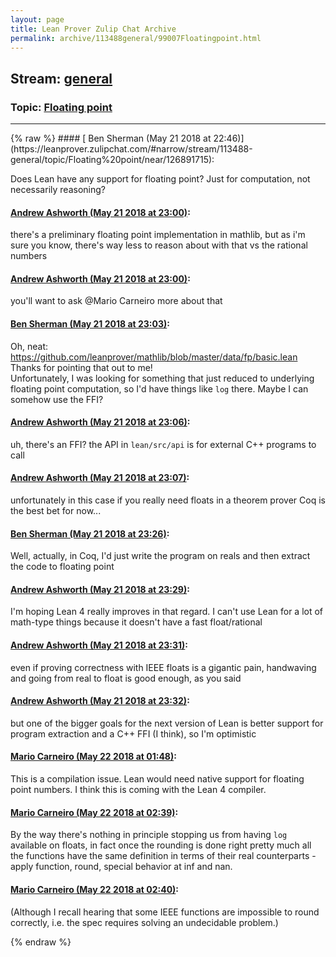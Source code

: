 ```yaml
---
layout: page
title: Lean Prover Zulip Chat Archive 
permalink: archive/113488general/99007Floatingpoint.html
---
```


## Stream: [general](https://leanprover-community.github.io/archive/113488general/index.html)
### Topic: [Floating point](https://leanprover-community.github.io/archive/113488general/99007Floatingpoint.html)

---

<base href="https://leanprover.zulipchat.com">
{% raw %}
#### [ Ben Sherman (May 21 2018 at 22:46)](https://leanprover.zulipchat.com/#narrow/stream/113488-general/topic/Floating%20point/near/126891715):
<p>Does Lean have any support for floating point? Just for computation, not necessarily reasoning?</p>

#### [ Andrew Ashworth (May 21 2018 at 23:00)](https://leanprover.zulipchat.com/#narrow/stream/113488-general/topic/Floating%20point/near/126892277):
<p>there's a preliminary floating point implementation in mathlib, but as i'm sure you know, there's way less to reason about with that vs the rational numbers</p>

#### [ Andrew Ashworth (May 21 2018 at 23:00)](https://leanprover.zulipchat.com/#narrow/stream/113488-general/topic/Floating%20point/near/126892298):
<p>you'll want to ask <span class="user-mention" data-user-id="110049">@Mario Carneiro</span> more about that</p>

#### [ Ben Sherman (May 21 2018 at 23:03)](https://leanprover.zulipchat.com/#narrow/stream/113488-general/topic/Floating%20point/near/126892439):
<p>Oh, neat: <a href="https://github.com/leanprover/mathlib/blob/master/data/fp/basic.lean" target="_blank" title="https://github.com/leanprover/mathlib/blob/master/data/fp/basic.lean">https://github.com/leanprover/mathlib/blob/master/data/fp/basic.lean</a><br>
Thanks for pointing that out to me!<br>
Unfortunately, I was looking for something that just reduced to underlying floating point computation, so I'd have things like <code>log</code> there. Maybe I can somehow use the FFI?</p>

#### [ Andrew Ashworth (May 21 2018 at 23:06)](https://leanprover.zulipchat.com/#narrow/stream/113488-general/topic/Floating%20point/near/126892589):
<p>uh, there's an FFI? the API in <code>lean/src/api</code> is for external C++ programs to call</p>

#### [ Andrew Ashworth (May 21 2018 at 23:07)](https://leanprover.zulipchat.com/#narrow/stream/113488-general/topic/Floating%20point/near/126892613):
<p>unfortunately in this case if you really need floats in a theorem prover Coq is the best bet for now...</p>

#### [ Ben Sherman (May 21 2018 at 23:26)](https://leanprover.zulipchat.com/#narrow/stream/113488-general/topic/Floating%20point/near/126893399):
<p>Well, actually, in Coq, I'd just write the program on reals and then extract the code to floating point</p>

#### [ Andrew Ashworth (May 21 2018 at 23:29)](https://leanprover.zulipchat.com/#narrow/stream/113488-general/topic/Floating%20point/near/126893511):
<p>I'm hoping Lean 4 really improves in that regard. I can't use Lean for a lot of math-type things because it doesn't have a fast float/rational</p>

#### [ Andrew Ashworth (May 21 2018 at 23:31)](https://leanprover.zulipchat.com/#narrow/stream/113488-general/topic/Floating%20point/near/126893576):
<p>even if proving correctness with IEEE floats is a gigantic pain, handwaving and going from real to float is good enough, as you said</p>

#### [ Andrew Ashworth (May 21 2018 at 23:32)](https://leanprover.zulipchat.com/#narrow/stream/113488-general/topic/Floating%20point/near/126893640):
<p>but one of the bigger goals for the next version of Lean is better support for program extraction and a C++ FFI (I think), so I'm optimistic</p>

#### [ Mario Carneiro (May 22 2018 at 01:48)](https://leanprover.zulipchat.com/#narrow/stream/113488-general/topic/Floating%20point/near/126898716):
<p>This is a compilation issue. Lean would need native support for floating point numbers. I think this is coming with the Lean 4 compiler.</p>

#### [ Mario Carneiro (May 22 2018 at 02:39)](https://leanprover.zulipchat.com/#narrow/stream/113488-general/topic/Floating%20point/near/126900085):
<p>By the way there's nothing in principle stopping us from having <code>log</code> available on floats, in fact once the rounding is done right pretty much all the functions have the same definition in terms of their real counterparts - apply function, round, special behavior at inf and nan.</p>

#### [ Mario Carneiro (May 22 2018 at 02:40)](https://leanprover.zulipchat.com/#narrow/stream/113488-general/topic/Floating%20point/near/126900134):
<p>(Although I recall hearing that some IEEE functions are impossible to round correctly, i.e. the spec requires solving an undecidable problem.)</p>


{% endraw %}
